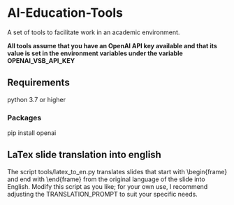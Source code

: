 # AI-Education-Tools
A set of tools to facilitate work in an academic environment.

**All tools assume that you have an OpenAI API key available and that its value is set in the environment variables under the variable OPENAI_VSB_API_KEY**

## Requirements

python 3.7 or higher

### Packages
pip install openai


## LaTex slide translation into english
The script tools/latex_to_en.py translates slides that start with \begin{frame} and end with \end{frame} from the original language of the slide into English. Modify this script as you like; for your own use, I recommend adjusting the TRANSLATION_PROMPT to suit your specific needs.
